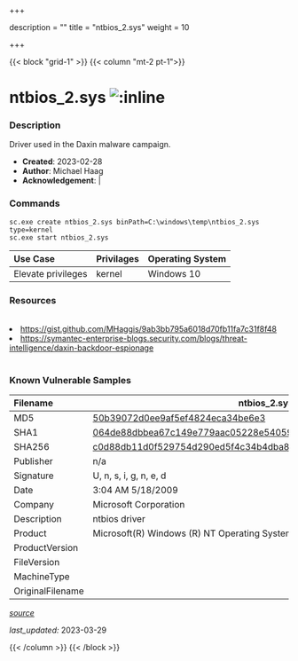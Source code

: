 +++

description = ""
title = "ntbios_2.sys"
weight = 10

+++


{{< block "grid-1" >}}
{{< column "mt-2 pt-1">}}


# ntbios_2.sys ![:inline](/images/twitter_verified.png) 


### Description

Driver used in the Daxin malware campaign.

- **Created**: 2023-02-28
- **Author**: Michael Haag
- **Acknowledgement**:  | [](https://twitter.com/)

### Commands

```
sc.exe create ntbios_2.sys binPath=C:\windows\temp\ntbios_2.sys type=kernel
sc.exe start ntbios_2.sys
```

| Use Case | Privilages | Operating System | 
|:---- | ---- | ---- |
| Elevate privileges | kernel | Windows 10 |

### Resources
<br>
<li><a href="https://gist.github.com/MHaggis/9ab3bb795a6018d70fb11fa7c31f8f48">https://gist.github.com/MHaggis/9ab3bb795a6018d70fb11fa7c31f8f48</a></li>
<li><a href="https://symantec-enterprise-blogs.security.com/blogs/threat-intelligence/daxin-backdoor-espionage">https://symantec-enterprise-blogs.security.com/blogs/threat-intelligence/daxin-backdoor-espionage</a></li>
<br>

### Known Vulnerable Samples

| Filename | ntbios_2.sys |
|:---- | ---- | 
| MD5 | <a href="https://www.virustotal.com/gui/file/50b39072d0ee9af5ef4824eca34be6e3">50b39072d0ee9af5ef4824eca34be6e3</a> |
| SHA1 | <a href="https://www.virustotal.com/gui/file/064de88dbbea67c149e779aac05228e5405985c7">064de88dbbea67c149e779aac05228e5405985c7</a> |
| SHA256 | <a href="https://www.virustotal.com/gui/file/c0d88db11d0f529754d290ed5f4c34b4dba8c4f2e5c4148866daabeab0d25f9c">c0d88db11d0f529754d290ed5f4c34b4dba8c4f2e5c4148866daabeab0d25f9c</a> |
| Publisher | n/a |
| Signature | U, n, s, i, g, n, e, d   |
| Date | 3:04 AM 5/18/2009 |
| Company | Microsoft Corporation |
| Description | ntbios driver |
| Product |  Microsoft(R) Windows (R) NT Operating System |
| ProductVersion |  |
| FileVersion |  |
| MachineType |  |
| OriginalFilename |  |



[*source*](https://github.com/magicsword-io/LOLDrivers/tree/main/yaml/ntbios_2.sys.yml)

*last_updated:* 2023-03-29








{{< /column >}}
{{< /block >}}
